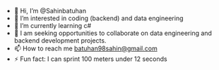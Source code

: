 - 👋 Hi, I’m @Sahinbatuhan
- 👀 I’m interested in coding (backend) and data engineering
- 🌱 I’m currently learning c#
- 💞️ I am seeking opportunities to collaborate on data engineering and backend development projects.
- 📫 How to reach me batuhan98sahin@gmail.com
- ⚡ Fun fact: I can sprint 100 meters under 12 seconds

<!---
Sahinbatuhan/Sahinbatuhan is a ✨ special ✨ repository because its `README.md` (this file) appears on your GitHub profile.
You can click the Preview link to take a look at your changes.
--->
